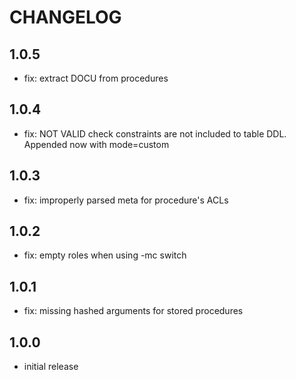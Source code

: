 # CHANGELOG
## 1.0.5
* fix: extract DOCU from procedures

## 1.0.4
* fix: NOT VALID check constraints are not included to table DDL. Appended now with mode=custom

## 1.0.3
* fix: improperly parsed meta for procedure's ACLs

## 1.0.2
* fix: empty roles when using -mc switch

## 1.0.1
* fix: missing hashed arguments for stored procedures

## 1.0.0
* initial release
